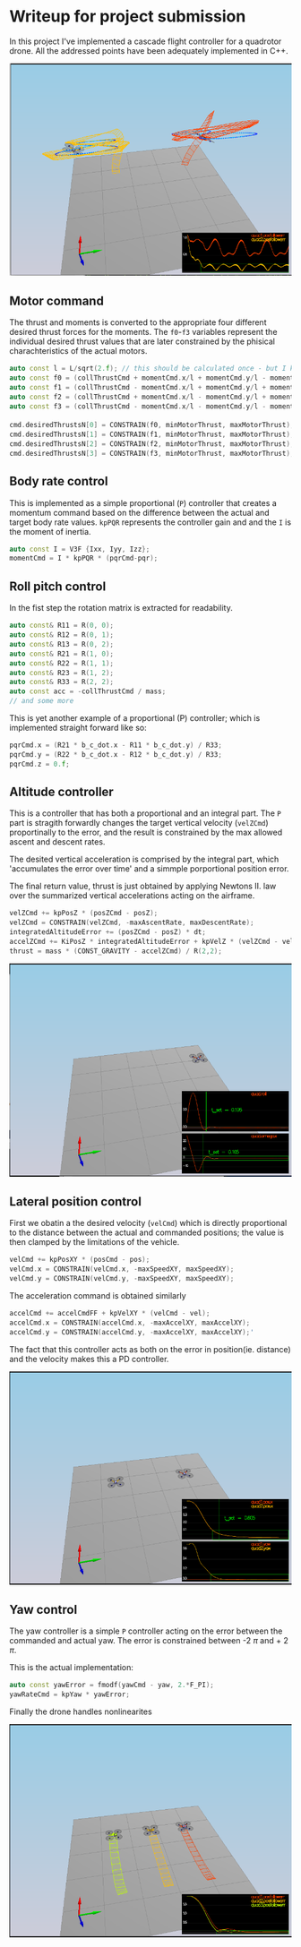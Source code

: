 # Writeup for project submission

In this project I've implemented a cascade flight controller for a quadrotor drone.
All the addressed points have been adequately implemented in C++.

![Test path](./animations/TesMavLink.png)


## Motor command
	
The thrust and moments is converted to the appropriate four different desired thrust forces for the moments. The `f0`-`f3` variables represent the individual desired thrust values that are later constrained by the phisical charachteristics of the actual motors.

```cpp
auto const l = L/sqrt(2.f); // this should be calculated once - but I keep it in student code section
auto const f0 = (collThrustCmd + momentCmd.x/l + momentCmd.y/l - momentCmd.z/kappa) / 4.f;
auto const f1 = (collThrustCmd - momentCmd.x/l + momentCmd.y/l + momentCmd.z/kappa) / 4.f;
auto const f2 = (collThrustCmd + momentCmd.x/l - momentCmd.y/l + momentCmd.z/kappa) / 4.f;
auto const f3 = (collThrustCmd - momentCmd.x/l - momentCmd.y/l - momentCmd.z/kappa) / 4.f;

cmd.desiredThrustsN[0] = CONSTRAIN(f0, minMotorThrust, maxMotorThrust);
cmd.desiredThrustsN[1] = CONSTRAIN(f1, minMotorThrust, maxMotorThrust);
cmd.desiredThrustsN[2] = CONSTRAIN(f2, minMotorThrust, maxMotorThrust);
cmd.desiredThrustsN[3] = CONSTRAIN(f3, minMotorThrust, maxMotorThrust);
  ```

## Body rate control

This is implemented as a simple proportional (`P`) controller that creates a momentum command based on the difference between the actual and target body rate values. `kpPQR` represents the controller gain and and the `I` is the moment of inertia.


```cpp
auto const I = V3F {Ixx, Iyy, Izz};
momentCmd = I * kpPQR * (pqrCmd-pqr);
```

## Roll pitch control

In the fist step the rotation matrix is extracted for readability.

```cpp
auto const& R11 = R(0, 0);
auto const& R12 = R(0, 1);
auto const& R13 = R(0, 2);
auto const& R21 = R(1, 0);
auto const& R22 = R(1, 1);
auto const& R23 = R(1, 2);
auto const& R33 = R(2, 2);
auto const acc = -collThrustCmd / mass;
// and some more
```
This is yet another example of a proportional (P) controller; which is implemented straight forward like so:

```cpp
pqrCmd.x = (R21 * b_c_dot.x - R11 * b_c_dot.y) / R33;
pqrCmd.y = (R22 * b_c_dot.x - R12 * b_c_dot.y) / R33;
pqrCmd.z = 0.f;
```

## Altitude controller

This is a controller that has both a proportional and an integral part.
The `P` part is stragith forwardly changes the target vertical velocity (`velZCmd`) proportinally to the error, and the result is constrained by the max allowed ascent and descent rates. 

The desited vertical acceleration is comprised by the integral part, which 'accumulates the error over time' and a simmple porportional position error.

The final return value, thrust is just obtained by applying Newtons II. law over the summarized vertical accelerations acting on the airframe.

```cpp
velZCmd += kpPosZ * (posZCmd - posZ);
velZCmd = CONSTRAIN(velZCmd, -maxAscentRate, maxDescentRate);
integratedAltitudeError += (posZCmd - posZ) * dt;
accelZCmd += KiPosZ * integratedAltitudeError + kpVelZ * (velZCmd - velZ);
thrust = mass * (CONST_GRAVITY - accelZCmd) / R(2,2);
```

![Attitude Control](./animations/AttitudeControl.png)


## Lateral position control

First we obatin a the desired velocity (`velCmd`) which is directly proportional to the distance between the actual and commanded positions; the value is then clamped by the limitations of the vehicle.

```cpp
velCmd += kpPosXY * (posCmd - pos);
velCmd.x = CONSTRAIN(velCmd.x, -maxSpeedXY, maxSpeedXY);
velCmd.y = CONSTRAIN(velCmd.y, -maxSpeedXY, maxSpeedXY);
```

The acceleration command is obtained similarly
```cpp
accelCmd += accelCmdFF + kpVelXY * (velCmd - vel);
accelCmd.x = CONSTRAIN(accelCmd.x, -maxAccelXY, maxAccelXY);
accelCmd.y = CONSTRAIN(accelCmd.y, -maxAccelXY, maxAccelXY);'
```
The fact that this controller acts as both on the error in position(ie. distance) and the velocity makes this a PD controller.  


![Position Control](./animations/PositionControl.png)


## Yaw control

The yaw controller is a simple `P` controller acting on the error between the commanded and actual yaw. The error is constrained between -2 $\pi$ and + 2 $\pi$.

This is the actual implementation:

```cpp
auto const yawError = fmodf(yawCmd - yaw, 2.*F_PI);
yawRateCmd = kpYaw * yawError;
```

Finally the drone handles nonlinearites 

![Nonlinearities](./animations/NonLinearities.png)